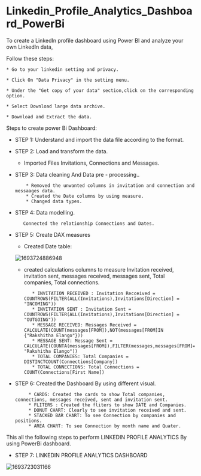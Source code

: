 # Linkedin_Profile_Analytics_Dashboard_PowerBi
To create a LinkedIn profile dashboard using Power BI and analyze your own LinkedIn data, 

Follow these steps:

    * Go to your linkedin setting and privacy.
    
    * Click On "Data Privacy" in the setting menu.
    
    * Under the "Get copy of your data" section,click on the corresponding option.
    
    * Select Download large data archive.
    
    * Download and Extract the data.

Steps to create power Bi Dashboard:

* STEP 1: Understand and import the data file according to the format.
     
* STEP 2: Load and transform the data.
  
     * Imported Files Invitations, Connections and Messages.
          
* STEP 3: Data cleaning And Data pre - processing..
  
          * Removed the unwanted columns in invitation and connection and messaages data.
          * Created the Date columns by using measure.
          * Changed data types.

* STEP 4: Data modelling.
    
         Connected the relationship Connections and Dates.
        
* STEP 5: Create DAX measures

   * Created Date table:
     
   ![1693724886948](https://github.com/rakshithaelango/Linkedin_Profile_Analytics_Dashboard_PowerBi/assets/116090323/ce0da497-a3f7-49f8-9fd5-fe9cd4965418)
  
  * created calculations columns to measure Invitation received, invitation sent, messages received, messages sent, Total companies, Total connections.

           * INVITATION RECEIVED : Invitation Recceived = COUNTROWS(FILTER(ALL(Invitations),Invitations[Direction] = "INCOMING"))
           * INVITATION SENT : Invitation Sent = COUNTROWS(FILTER(ALL(Invitations),Invitations[Direction] = "OUTGOING"))
           * MESSAGE RECEIVED: Messages Received = CALCULATE(COUNT(messages[FROM]),NOT(messages[FROM]IN {"Rakshitha Elango"}))
           * MESSAGE SENT: Message Sent = CALCULATE(COUNTA(messages[FROM]),FILTER(messages,messages[FROM]= "Rakshitha Elango"))
           * TOTAL COMPANIES: Total Companies = DISTINCTCOUNT(Connections[Company])
           * TOTAL CONNECTIONS: Total Connections = COUNT(Connections[First Name])
            

* STEP 6: Created the Dashboard By using different visual.
  
           * CARDS: Created the cards to show Total companies, connections, messages received, sent and invitation sent.
           * FLITERS : Created the fliters to show DATE and Companies.
           * DONUT CHART: Clearly to see invitation received and sent.
           * STACKED BAR CHART: To see Connection by companies and positions.
           * AREA CHART: To see Connection by month name and Quater.
          
This all the following steps to perform LINKEDIN PROFILE ANALYTICS By using PowerBi dashboard.

* STEP 7: LINKEDIN PROFILE ANALYTICS DASHBOARD

![1693723031166](https://github.com/rakshithaelango/Linkedin_Profile_Analytics_Dashboard_PowerBi/assets/116090323/279b756b-59a1-4130-b9c1-90f413d0ce89)
  



